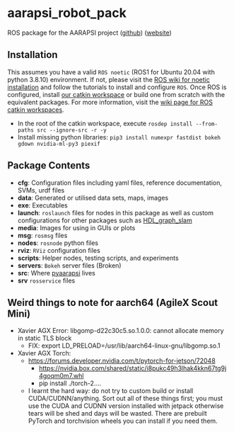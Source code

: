 # aarapsi_robot_pack
ROS package for the AARAPSI project ([github](https://github.com/QVPR/aarapsiproject)) ([website](https://research.qut.edu.au/qcr/Projects/adversity%E2%80%90-and-adversary%E2%80%90robust-adaptive-positioning-systems-with-integrity/))

## Installation
This assumes you have a valid ```ROS noetic``` (ROS1 for Ubuntu 20.04 with python 3.8.10) environment. If not, please visit the [ROS wiki for noetic installation](https://wiki.ros.org/noetic/Installation/Ubuntu) and follow the tutorials to install and configure `ROS`.
Once ROS is configured, install [our catkin workspace](https://github.com/QVPR/aarapsi_offrobot_ws) or build one from scratch with the equivalent packages. For more information, visit the [wiki page for ROS catkin workspaces](https://wiki.ros.org/ROS/Tutorials/InstallingandConfiguringROSEnvironment).
- In the root of the catkin workspace, execute ```rosdep install --from-paths src --ignore-src -r -y```
- Install missing python libraries: ```pip3 install numexpr fastdist bokeh gdown nvidia-ml-py3 piexif```

## Package Contents
- **cfg**: Configuration files including yaml files, reference documentation, SVMs, urdf files
- **data**: Generated or utilised data sets, maps, images
- **exe**: Executables
- **launch**: ```roslaunch``` files for nodes in this package as well as custom configurations for other packages such as [HDL_graph_slam](https://github.com/koide3/hdl_graph_slam)
- **media**: Images for using in GUIs or plots
- **msg**: ```rosmsg``` files
- **nodes**: ```rosnode``` python files
- **rviz**: ```RViz``` configuration files
- **scripts**: Helper nodes, testing scripts, and experiments
- **servers**: ```Bokeh``` server files (Broken)
- **src**: Where [pyaarapsi](https://github.com/QVPR/pyaarapsi) lives
- **srv** ```rosservice``` files

   
## Weird things to note for aarch64 (AgileX Scout Mini)
- Xavier AGX Error: libgomp-d22c30c5.so.1.0.0: cannot allocate memory in static TLS block
  - FIX: export LD_PRELOAD=/usr/lib/aarch64-linux-gnu/libgomp.so.1  
- Xavier AGX Torch:
  - https://forums.developer.nvidia.com/t/pytorch-for-jetson/72048
    - https://nvidia.box.com/shared/static/i8pukc49h3lhak4kkn67tg9j4goqm0m7.whl
    - pip install ./torch-2....
  - I learnt the hard way: do not try to custom build or install CUDA/CUDNN/anything. Sort out all of these things first; you must use the CUDA and CUDNN version installed with jetpack otherwise tears will be shed and days will be wasted. There are prebuilt PyTorch and torchvision wheels you can install if you need them.
